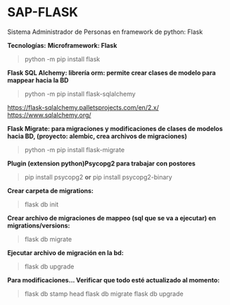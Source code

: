 # SAP-FLASK
Sistema Administrador de Personas en framework de python: Flask

**Tecnologías:**
**Microframework: Flask**
> python -m pip install flask

**Flask SQL Alchemy: librería orm: permite crear clases de modelo para mappear hacia la BD**
> python -m pip install flask-sqlalchemy

https://flask-sqlalchemy.palletsprojects.com/en/2.x/
https://www.sqlalchemy.org/

**Flask Migrate: para migraciones y modificaciones de clases de modelos hacia BD, (proyecto: alembic, crea archivos de migraciones)**
> python -m pip install flask-migrate

**Plugin (extension python)Psycopg2 para trabajar con postores**
> pip install psycopg2
**or**
> pip install psycopg2-binary

**Crear carpeta de migrations:**
> flask db init

**Crear archivo de migraciones de mappeo (sql que se va a ejecutar) en migrations/versions:**
> flask db migrate

**Ejecutar archivo de migración en la bd:**
> flask db upgrade

**Para modificaciones...
Verificar que todo esté actualizado al momento:**
> flask db stamp head 
> flask db migrate
> flask db upgrade
